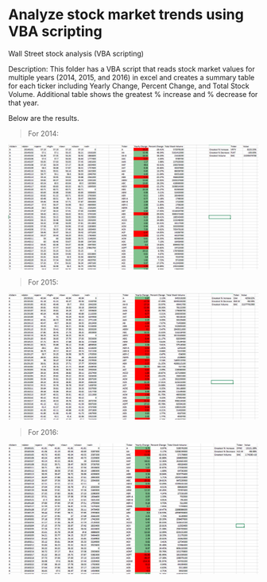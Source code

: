 # Analyze stock market trends using VBA scripting 

Wall Street stock analysis (VBA scripting)

Description: This folder has a VBA script that reads stock market values for multiple years (2014, 2015, and 2016) in excel and creates a summary table for each ticker including Yearly Change, Percent Change, and Total Stock Volume. Additional table shows the greatest % increase and % decrease for that year.

Below are the results.

> For 2014: 
<html>
  <img src="https://raw.githubusercontent.com/ying-li-python/Data-Analysis/master/Stock_VBA_analysis/Images/2014-stock.png">
  </html>

> For 2015:
  <html>
  <img src="https://raw.githubusercontent.com/ying-li-python/Data-Analysis/master/Stock_VBA_analysis/Images/2015-%20stock.png">
  </html>
  
 > For 2016: 
 <html>
  <img src="https://raw.githubusercontent.com/ying-li-python/Data-Analysis/master/Stock_VBA_analysis/Images/2016%20-%20stock.png">
  </html>

